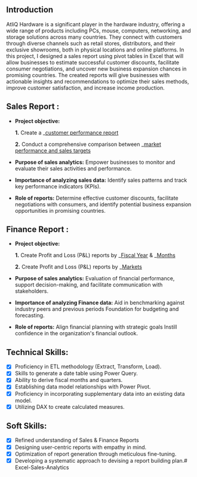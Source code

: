 ## Introduction

AtliQ Hardware is a significant player in the hardware industry, offering a wide range of products including PCs, mouse, computers, networking, and storage solutions across many countries. They connect with customers through diverse channels such as retail stores, distributors, and their exclusive showrooms, both in physical locations and online platforms. 
In this project, I designed a sales report using pivot tables in Excel that will allow businesses to estimate successful customer discounts, facilitate consumer negotiations, and uncover new business expansion chances in promising countries. The created reports will give businesses with actionable insights and recommendations to optimize their sales methods, improve customer satisfaction, and increase income production.

## Sales Report :


- **Project objective:** 

    **1.** Create a _[customer performance report]([https://github.com/prashantsingh8962/Excel-Sales-Analytics/blob/main/Customer%20Performance%20Report.pdf](https://github.com/Swam80/Excel-Project_AtliQhardware/blob/main/Sales%20Reports/Customer_performance.pdf))

    **2.** Conduct a comprehensive comparison between _[market performance and sales targets]([https://github.com/prashantsingh8962/Excel-Sales-Analytics/blob/main/Market%20Performance%20vs%20Target%20Report.pdf](https://github.com/Swam80/Excel-Project_AtliQhardware/blob/main/Sales%20Reports/Market%20Report.pdf))

- **Purpose of sales analytics:** Empower businesses to monitor and evaluate their sales activities and performance.

- **Importance of analyzing sales data:** Identify sales patterns and track key performance indicators (KPIs).

- **Role of reports:** Determine effective customer discounts, facilitate negotiations with consumers, and identify potential business expansion opportunities in promising countries.


## Finance Report :

- **Project objective:** 

    **1.** Create Profit and Loss (P&L) reports by _[Fiscal Year]([https://github.com/prashantsingh8962/Excel-Sales-Analytics/blob/main/P%26L%20Statement%20by%20Fiscal%20Year.pdf](https://github.com/Swam80/Excel-Project_AtliQhardware/blob/main/P%26L%20Reports/P%26L%20Year.pdf)) & _[Months]([https://github.com/prashantsingh8962/Excel-Sales-Analytics/blob/main/P%26L%20Statement%20by%20Months.pdf](https://github.com/Swam80/Excel-Project_AtliQhardware/blob/main/P%26L%20Reports/P%26L%20Months.pdf)) 

   **2.** Create Profit and Loss (P&L) reports by _[Markets]([https://github.com/prashantsingh8962/Excel-Sales-Analytics/blob/main/P%26L%20Statement%20by%20Markets.pdf](https://github.com/Swam80/Excel-Project_AtliQhardware/blob/main/P%26L%20Reports/P%26L_MArket_2021.pdf))

- **Purpose of sales analytics:** Evaluation of financial performance, support decision-making, and facilitate communication with stakeholders.

- **Importance of analyzing Finance data:** Aid in benchmarking against industry peers and previous periods Foundation for budgeting and forecasting.

- **Role of reports:** Align financial planning with strategic goals Instill confidence in the organization's financial outlook.


## Technical Skills:
- [x]	Proficiency in ETL methodology (Extract, Transform, Load).
- [x]	Skills to generate a date table using Power Query.
- [x]	Ability to derive fiscal months and quarters.
- [x]	Establishing data model relationships with Power Pivot.
- [x]	Proficiency in incorporating supplementary data into an existing data model.
- [x]	Utilizing DAX to create calculated measures.

## Soft Skills:
- [x]	Refined understanding of Sales & Finance Reports
- [x]	Designing user-centric reports with empathy in mind.
- [x]	Optimization of report generation through meticulous fine-tuning.
- [x]	Developing a systematic approach to devising a report building plan.# Excel-Sales-Analytics
